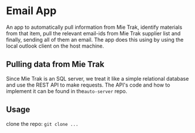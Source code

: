 # Email App

An app to automatically pull information from Mie Trak, identify materials from that item, pull the relevant email-ids from Mie Trak supplier list and finally, sending all of them an email.
The app does this using by using the local outlook client on the host machine.

## Pulling data from Mie Trak
Since Mie Trak is an SQL server, we treat it like a simple relational database and use the REST API to make requests.
The API's code and how to implement it can be found in the`auto-server` repo. 

## Usage
clone the repo:
`git clone ...`

